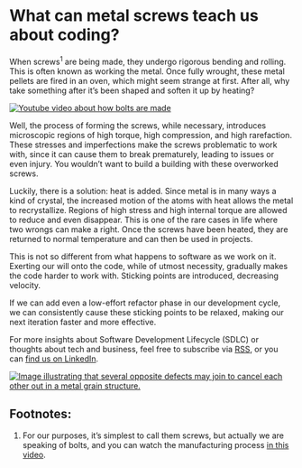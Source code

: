 # What can metal screws teach us about coding?

<byline />

When screws<sup>1</sup> are being made, they undergo rigorous bending and rolling. This is often known as working the metal. Once fully wrought, these metal pellets are fired in an oven, which might seem strange at first. After all, why take something after it’s been shaped and soften it up by heating?

<a href="https://www.youtube.com/watch?v=3kxcw08p_oY"><img src="https://i3.ytimg.com/vi/3kxcw08p_oY/hqdefault.jpg" alt="Youtube video about how bolts are made" /></a>

Well, the process of forming the screws, while necessary, introduces microscopic regions of high torque, high compression, and high rarefaction. These stresses and imperfections make the screws problematic to work with, since it can cause them to break prematurely, leading to issues or even injury. You wouldn’t want to build a building with these overworked screws.

Luckily, there is a solution: heat is added. Since metal is in many ways a kind of crystal, the increased motion of the atoms with heat allows the metal to recrystallize. Regions of high stress and high internal torque are allowed to reduce and even disappear. This is one of the rare cases in life where two wrongs can make a right. Once the screws have been heated, they are returned to normal temperature and can then be used in projects.

This is not so different from what happens to software as we work on it. Exerting our will onto the code, while of utmost necessity, gradually makes the code harder to work with. Sticking points are introduced, decreasing velocity.

If we can add even a low-effort refactor phase in our development cycle, we can consistently cause these sticking points to be relaxed, making our next iteration faster and more effective.


For more insights about Software Development Lifecycle (SDLC) or thoughts about tech and business, feel free to subscribe via [RSS](http://blog.quinefoundation.com/rss.xml), or you can [find us on LinkedIn](https://www.linkedin.com/company/quine-foundation).

<a href="https://en.wikipedia.org/wiki/Recovery_(metallurgy)#Process"><img src="https://upload.wikimedia.org/wikipedia/commons/3/38/Polygonization_animation.gif" alt="Image illustrating that several opposite defects may join to cancel each other out in a metal grain structure." /></a>

Footnotes:
----

1. For our purposes, it’s simplest to call them screws, but actually we are speaking of bolts, and you can watch the manufacturing process [in this video](https://www.youtube.com/watch?v=3kxcw08p_oY).
